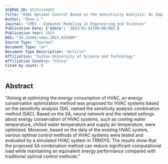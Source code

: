 ```yaml
---
SCOPUS_ID: 85151144492
Title: "HVAC Optimal Control Based on the Sensitivity Analysis: An Improved SA Combination Method Based on a Neural Network"
Author: "Zhao L."
Journal: "CMES - Computer Modeling in Engineering and Sciences"
Publication Date: {'$date': '2023-01-01T00:00:00Z'}
Publication Year: 2023
DOI: "10.32604/cmes.2023.025500"
Source Type: "Journal"
Document Type: "ar"
Document Type Description: "Article"
Affiliation: "Suzhou University of Science and Technology"
Affiliation Country: "China"
Cited by count: 0
---
```


## Abstract
"Aiming at optimizing the energy consumption of HVAC, an energy conservation optimization method was proposed for HVAC systems based on the sensitivity analysis (SA), named the sensitivity analysis combination method (SAC). Based on the SA, neural network and the related settings about energy conservation of HVAC systems, such as cooling water temperature, chilled water temperature and supply air temperature, were optimized. Moreover, based on the data of the existing HVAC system, various optimal control methods of HVAC systems were tested and evaluated by a simulated HVAC system in TRNSYS. The results show that the proposed SA combination method can reduce significant computational load while maintaining an equivalent energy performance compared with traditional optimal control methods."

